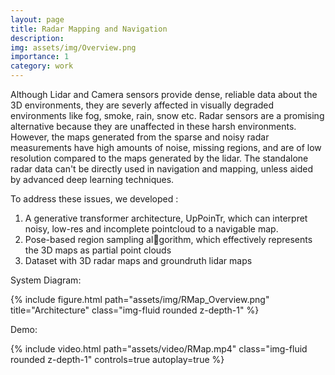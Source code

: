 ```yaml
---
layout: page
title: Radar Mapping and Navigation
description: 
img: assets/img/Overview.png
importance: 1
category: work
---
```


Although Lidar and Camera sensors provide dense, reliable data about the 3D environments, they are severly affected in visually degraded environments like fog, smoke, rain, snow etc. Radar sensors are a promising alternative because they are unaffected in these harsh environments. However, the maps generated from the sparse and noisy radar measurements have high amounts of noise, missing regions, and are of low resolution compared to the maps generated by the lidar. The standalone radar data can't be directly used in navigation and mapping, unless aided by advanced deep learning techniques. 

To address these issues, we developed :
1. A generative transformer architecture, UpPoinTr, which can interpret noisy, low-res and incomplete pointcloud to a navigable map.
2. Pose-based region sampling al￾gorithm, which effectively represents the 3D maps as partial point clouds
2. Dataset with 3D radar maps and groundruth lidar maps 

System Diagram:
<div class="row">
    <div class="col-sm mt-md-0">
        {% include figure.html path="assets/img/RMap_Overview.png" title="Architecture" class="img-fluid rounded z-depth-1" %}
    </div>
</div>


Demo: 
<div class="row">
    <div class="caption">
        {% include video.html path="assets/video/RMap.mp4" class="img-fluid rounded z-depth-1" controls=true autoplay=true %}
    </div>
</div>
